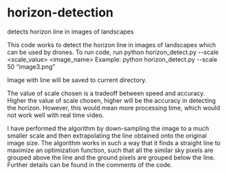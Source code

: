 # horizon-detection
detects horizon line in images of landscapes

This code works to detect the horizon line in images of landscapes which can be used by drones. 
To run code, run
python horizon_detect.py --scale <scale_value> <image_name>
Example: python horizon_detect.py --scale 50 “image3.png”

Image with line will be saved to current directory. 

The value of scale chosen is a tradeoff between speed and accuracy. Higher the value of
scale chosen, higher will be the accuracy in detecting the horizon. However, this would
mean more processing time, which would not work well with real time video.

I have performed the algorithm by down-sampling the image to a much smaller scale
and then extrapolating the line obtained onto the original image size.
The algorithm works in such a way that it finds a straight line to maximize an
optimization function, such that all the similar sky pixels are grouped above the line and
the ground pixels are grouped below the line. Further details can be found in the
comments of the code.
